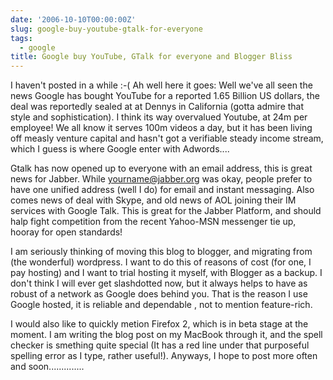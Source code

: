 ```yaml
---
date: '2006-10-10T00:00:00Z'
slug: google-buy-youtube-gtalk-for-everyone
tags:
  - google
title: Google buy YouTube, GTalk for everyone and Blogger Bliss
---
```


I haven't posted in a while :-( Ah well here it goes: Well we've all seen the
news Google has bought YouTube for a reported 1.65 Billion US dollars, the deal
was reportedly sealed at at Dennys in California (gotta admire that style and
sophistication). I think its way overvalued Youtube, at 24m per employee! We all
know it serves 100m videos a day, but it has been living off measly venture
capital and hasn't got a verifiable steady income stream, which I guess is where
Google enter with Adwords....

Gtalk has now opened up to everyone with an email address, this is great news
for Jabber. While yourname@jabber.org was okay, people prefer to have one
unified address (well I do) for email and instant messaging. Also comes news of
deal with Skype, and old news of AOL joining their IM services with Google Talk.
This is great for the Jabber Platform, and should halp fight competition from
the recent Yahoo-MSN messenger tie up, hooray for open standards!

I am seriously thinking of moving this blog to blogger, and migrating from (the
wonderful) wordpress. I want to do this of reasons of cost (for one, I pay
hosting) and I want to trial hosting it myself, with Blogger as a backup. I
don't think I will ever get slashdotted now, but it always helps to have as
robust of a network as Google does behind you. That is the reason I use Google
hosted, it is reliable and dependable , not to mention feature-rich.

I would also like to quickly metion Firefox 2, which is in beta stage at the
moment. I am writing the blog post on my MacBook through it, and the spell
checker is smething quite special (It has a red line under that purposeful
spelling error as I type, rather useful!). Anyways, I hope to post more often
and soon..............
